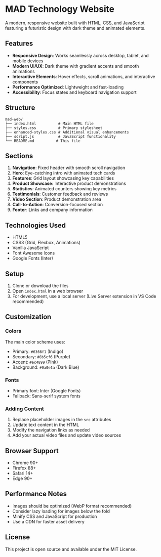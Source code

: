 # MAD Technology Website

A modern, responsive website built with HTML, CSS, and JavaScript featuring a futuristic design with dark theme and animated elements.

## Features

- **Responsive Design**: Works seamlessly across desktop, tablet, and mobile devices
- **Modern UI/UX**: Dark theme with gradient accents and smooth animations
- **Interactive Elements**: Hover effects, scroll animations, and interactive components
- **Performance Optimized**: Lightweight and fast-loading
- **Accessibility**: Focus states and keyboard navigation support

## Structure

```
mad-web/
├── index.html          # Main HTML file
├── styles.css          # Primary stylesheet
├── enhanced-styles.css # Additional visual enhancements
├── script.js           # JavaScript functionality
└── README.md          # This file
```

## Sections

1. **Navigation**: Fixed header with smooth scroll navigation
2. **Hero**: Eye-catching intro with animated tech cards
3. **Features**: Grid layout showcasing key capabilities
4. **Product Showcase**: Interactive product demonstrations
5. **Statistics**: Animated counters showing key metrics
6. **Testimonials**: Customer feedback and reviews
7. **Video Section**: Product demonstration area
8. **Call-to-Action**: Conversion-focused section
9. **Footer**: Links and company information

## Technologies Used

- HTML5
- CSS3 (Grid, Flexbox, Animations)
- Vanilla JavaScript
- Font Awesome Icons
- Google Fonts (Inter)

## Setup

1. Clone or download the files
2. Open `index.html` in a web browser
3. For development, use a local server (Live Server extension in VS Code recommended)

## Customization

### Colors
The main color scheme uses:
- Primary: `#6366f1` (Indigo)
- Secondary: `#8b5cf6` (Purple)
- Accent: `#ec4899` (Pink)
- Background: `#0a0e1a` (Dark Blue)

### Fonts
- Primary font: Inter (Google Fonts)
- Fallback: Sans-serif system fonts

### Adding Content
1. Replace placeholder images in the `src` attributes
2. Update text content in the HTML
3. Modify the navigation links as needed
4. Add your actual video files and update video sources

## Browser Support

- Chrome 90+
- Firefox 88+
- Safari 14+
- Edge 90+

## Performance Notes

- Images should be optimized (WebP format recommended)
- Consider lazy loading for images below the fold
- Minify CSS and JavaScript for production
- Use a CDN for faster asset delivery

## License

This project is open source and available under the MIT License.

